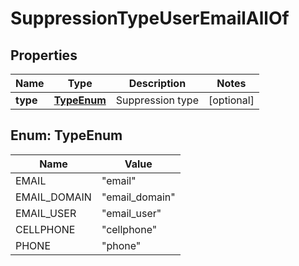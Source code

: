 

# SuppressionTypeUserEmailAllOf


## Properties

| Name | Type | Description | Notes |
|------------ | ------------- | ------------- | -------------|
|**type** | [**TypeEnum**](#TypeEnum) | Suppression type |  [optional] |



## Enum: TypeEnum

| Name | Value |
|---- | -----|
| EMAIL | &quot;email&quot; |
| EMAIL_DOMAIN | &quot;email_domain&quot; |
| EMAIL_USER | &quot;email_user&quot; |
| CELLPHONE | &quot;cellphone&quot; |
| PHONE | &quot;phone&quot; |



